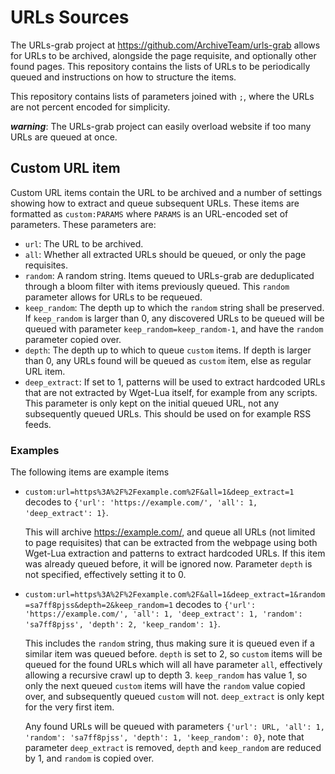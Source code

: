 # URLs Sources
The URLs-grab project at https://github.com/ArchiveTeam/urls-grab allows for URLs to be archived, alongside the page requisite, and optionally other found pages. This repository contains the lists of URLs to be periodically queued and instructions on how to structure the items.

This repository contains lists of parameters joined with `;`, where the URLs are not percent encoded for simplicity.

***warning***: The URLs-grab project can easily overload website if too many URLs are queued at once.

## Custom URL item
Custom URL items contain the URL to be archived and a number of settings showing how to extract and queue subsequent URLs. These items are formatted as `custom:PARAMS` where `PARAMS` is an URL-encoded set of parameters. These parameters are:
 * `url`: The URL to be archived.
 * `all`: Whether all extracted URLs should be queued, or only the page requisites.
 * `random`: A random string. Items queued to URLs-grab are deduplicated through a bloom filter with items previously queued. This `random` parameter allows for URLs to be requeued.
 * `keep_random`: The depth up to which the `random` string shall be preserved. If `keep_random` is larger than 0, any discovered URLs to be queued will be queued with parameter `keep_random=keep_random-1`, and have the `random` parameter copied over.
 * `depth`: The depth up to which to queue `custom` items. If depth is larger than 0, any URLs found will be queued as `custom` item, else as regular URL item.
 * `deep_extract`: If set to 1, patterns will be used to extract hardcoded URLs that are not extracted by Wget-Lua itself, for example from any scripts. This parameter is only kept on the initial queued URL, not any subsequently queued URLs. This should be used on for example RSS feeds.

### Examples
The following items are example items
 * `custom:url=https%3A%2F%2Fexample.com%2F&all=1&deep_extract=1` decodes to `{'url': 'https://example.com/', 'all': 1, 'deep_extract': 1}`.

   This will archive https://example.com/, and queue all URLs (not limited to page requisites) that can be extracted from the webpage using both Wget-Lua extraction and patterns to extract hardcoded URLs. If this item was already queued before, it will be ignored now. Parameter `depth` is not specified, effectively setting it to 0.

 * `custom:url=https%3A%2F%2Fexample.com%2F&all=1&deep_extract=1&random=sa7ff8pjss&depth=2&keep_random=1` decodes to `{'url': 'https://example.com/', 'all': 1, 'deep_extract': 1, 'random': 'sa7ff8pjss', 'depth': 2, 'keep_random': 1}`.

   This includes the `random` string, thus making sure it is queued even if a similar item was queued before. `depth` is set to 2, so `custom` items will be queued for the found URLs which will all have parameter `all`, effectively allowing a recursive crawl up to depth 3. `keep_random` has value 1, so only the next queued `custom` items will have the `random` value copied over, and subsequently queued `custom` will not. `deep_extract` is only kept for the very first item.

   Any found URLs will be queued with parameters `{'url': URL, 'all': 1, 'random': 'sa7ff8pjss', 'depth': 1, 'keep_random': 0}`, note that parameter `deep_extract` is removed, `depth` and `keep_random` are reduced by 1, and `random` is copied over.
   

